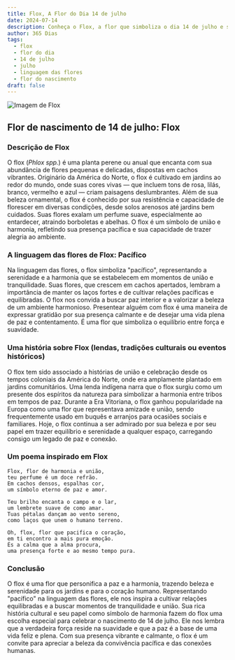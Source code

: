 ```yaml
---
title: Flox, A Flor do Dia 14 de julho
date: 2024-07-14
description: Conheça o Flox, a flor que simboliza o dia 14 de julho e seu significado 'Pacífico'. Explore a beleza e o simbolismo desta flor encantadora.
author: 365 Dias
tags:
  - flox
  - flor do dia
  - 14 de julho
  - julho
  - linguagem das flores
  - flor do nascimento
draft: false
---
```


![Imagem de Flox](https://cdn.pixabay.com/photo/2016/07/15/09/02/flower-1518501_640.jpg#center)


## Flor de nascimento de 14 de julho: Flox

### Descrição de Flox

O flox (_Phlox spp._) é uma planta perene ou anual que encanta com sua abundância de flores pequenas e delicadas, dispostas em cachos vibrantes. Originário da América do Norte, o flox é cultivado em jardins ao redor do mundo, onde suas cores vivas — que incluem tons de rosa, lilás, branco, vermelho e azul — criam paisagens deslumbrantes. Além de sua beleza ornamental, o flox é conhecido por sua resistência e capacidade de florescer em diversas condições, desde solos arenosos até jardins bem cuidados. Suas flores exalam um perfume suave, especialmente ao entardecer, atraindo borboletas e abelhas. O flox é um símbolo de união e harmonia, refletindo sua presença pacífica e sua capacidade de trazer alegria ao ambiente.

### A linguagem das flores de Flox: Pacífico

Na linguagem das flores, o flox simboliza "pacífico", representando a serenidade e a harmonia que se estabelecem em momentos de união e tranquilidade. Suas flores, que crescem em cachos apertados, lembram a importância de manter os laços fortes e de cultivar relações pacíficas e equilibradas. O flox nos convida a buscar paz interior e a valorizar a beleza de um ambiente harmonioso. Presentear alguém com flox é uma maneira de expressar gratidão por sua presença calmante e de desejar uma vida plena de paz e contentamento. É uma flor que simboliza o equilíbrio entre força e suavidade.

### Uma história sobre Flox (lendas, tradições culturais ou eventos históricos)

O flox tem sido associado a histórias de união e celebração desde os tempos coloniais da América do Norte, onde era amplamente plantado em jardins comunitários. Uma lenda indígena narra que o flox surgiu como um presente dos espíritos da natureza para simbolizar a harmonia entre tribos em tempos de paz. Durante a Era Vitoriana, o flox ganhou popularidade na Europa como uma flor que representava amizade e união, sendo frequentemente usado em buquês e arranjos para ocasiões sociais e familiares. Hoje, o flox continua a ser admirado por sua beleza e por seu papel em trazer equilíbrio e serenidade a qualquer espaço, carregando consigo um legado de paz e conexão.

### Um poema inspirado em Flox

```
Flox, flor de harmonia e união,  
teu perfume é um doce refrão.  
Em cachos densos, espalhas cor,  
um símbolo eterno de paz e amor.  

Teu brilho encanta o campo e o lar,  
um lembrete suave de como amar.  
Tuas pétalas dançam ao vento sereno,  
como laços que unem o humano terreno.  

Oh, flox, flor que pacifica o coração,  
em ti encontro a mais pura emoção.  
És a calma que a alma procura,  
uma presença forte e ao mesmo tempo pura.  
```

### Conclusão

O flox é uma flor que personifica a paz e a harmonia, trazendo beleza e serenidade para os jardins e para o coração humano. Representando "pacífico" na linguagem das flores, ele nos inspira a cultivar relações equilibradas e a buscar momentos de tranquilidade e união. Sua rica história cultural e seu papel como símbolo de harmonia fazem do flox uma escolha especial para celebrar o nascimento de 14 de julho. Ele nos lembra que a verdadeira força reside na suavidade e que a paz é a base de uma vida feliz e plena. Com sua presença vibrante e calmante, o flox é um convite para apreciar a beleza da convivência pacífica e das conexões humanas.